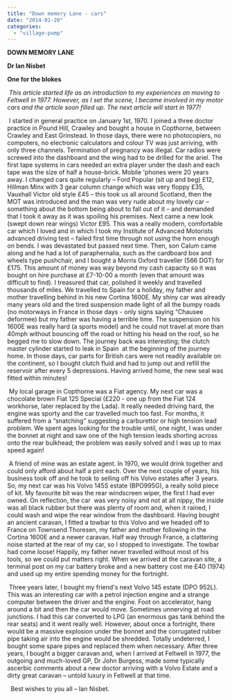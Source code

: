 ```yaml
---
title: "Down memory Lane - cars"
date: "2014-01-20"
categories: 
  - "village-pump"
---
```


**DOWN MEMORY LANE**

**Dr Ian Nisbet**

**One for the blokes**

 _This article started life as an introduction to my experiences on moving to Feltwell in 1977. However, as I set the scene, I became involved in my motor cars and the article soon filled up. The next article will start in 1977!_

 I started in general practice on January 1st, 1970. I joined a three doctor practice in Pound Hill, Crawley and bought a house in Copthorne, between Crawley and East Grinstead. In those days, there were no photocopiers, no computers, no electronic calculators and colour TV was just arriving, with only three channels. Termination of pregnancy was illegal. Car radios were screwed into the dashboard and the wing had to be drilled for the ariel. The first tape systems in cars needed an extra player under the dash and each tape was the size of half a house-brick. Mobile 'phones were 20 years away. I changed cars quite regularly – Ford Popular (sit up and beg) £12, Hillman Minx with 3 gear column change which was very floppy £35, Vauxhall Victor old style £45 – this took us all around Scotland, then the MOT was introduced and the man was very rude about my lovely car – something about the bottom being about to fall out of it – and demanded that I took it away as it was spoiling his premises. Next came a new look (swept down rear wings) Victor £95. This was a really modern, comfortable car which I loved and in which I took my Institute of Advanced Motorists advanced driving test – failed first time through not using the horn enough on bends. I was devastated but passed next time. Then, son Calum came along and he had a lot of paraphernalia, such as the cardboard box and wheels type pushchair, and I bought a Morris Oxford traveller (566 DGT) for £175. This amount of money was way beyond my cash capacity so it was bought on hire purchase at £7-10-00 a month (even that amount was difficult to find). I treasured that car, polished it weekly and travelled thousands of miles. We travelled to Spain for a holiday, my father and mother travelling behind in his new Cortina 1600E. My shiny car was already many years old and the tired suspension made light of all the bumpy roads (no motorways in France in those days - only signs saying “Chausee deformee) but my father was having a terrible time. The suspension on his 1600E was really hard (a sports model) and he could not travel at more than 40mph without bouncing off the road or hitting his head on the roof, so he begged me to slow down. The journey back was interesting; the clutch master cylinder started to leak in Spain  at the beginning of the journey home. In those days, car parts for British cars were not readily available on the continent, so I bought clutch fluid and had to jump out and refill the reservoir after every 5 depressions. Having arrived home, the new seal was fitted within minutes!

 My local garage in Copthorne was a Fiat agency. My next car was a chocolate brown Fiat 125 Special (£220 - one up from the Fiat 124 workhorse, later replaced by the Lada). It really needed driving hard, the engine was sporty and the car travelled much too fast. For months, it suffered from a “snatching” suggesting a carburettor or high tension lead problem. We spent ages looking for the trouble until, one night, I was under the bonnet at night and saw one of the high tension leads shorting across onto the rear bulkhead; the problem was easily solved and I was up to max speed again!

 A friend of mine was an estate agent. In 1970, we would drink together and could only afford about half a pint each. Over the next couple of years, his business took off and he took to selling off his Volvo estates after 3 years. So, my next car was his Volvo 145S estate (BPO995G), a really solid piece of kit. My favourite bit was the rear windscreen wiper, the first I had ever owned. On reflection, the car  was very noisy and not at all nippy, the inside was all black rubber but there was plenty of room and, when it rained, I could wash and wipe the rear window from the dashboard. Having bought an ancient caravan, I fitted a towbar to this Volvo and we headed off to France on Townsend Thoresen, my father and mother following in the Cortina 1600E and a newer caravan. Half way through France, a clattering noise started at the rear of my car, so I stopped to investigate. The towbar had come loose! Happily, my father never travelled without most of his tools, so we could put matters right. When we arrived at the caravan site, a terminal post on my car battery broke and a new battery cost me £40 (1974) and used up my entire spending money for the fortnight.

 Three years later, I bought my friend's next Volvo 145 estate (DPO 952L). This was an interesting car with a petrol injection engine and a strange computer between the driver and the engine. Foot on accelerator, hang around a bit and then the car would move. Sometimes unnerving at road junctions. I had this car converted to LPG (an enormous gas tank behind the rear seats) and it went really well. However, about once a fortnight, there would be a massive explosion under the bonnet and the corrugated rubber pipe taking air into the engine would be shredded. Totally undeterred, I bought some spare pipes and replaced them when necessary. After three years, I bought a bigger caravan and, when I arrived at Feltwell in 1977, the outgoing and much-loved GP, Dr John Burgess, made some typically ascerbic comments about a new doctor arriving with a Volvo Estate and a dirty great caravan – untold luxury in Feltwell at that time.

  Best wishes to you all – Ian Nisbet.
